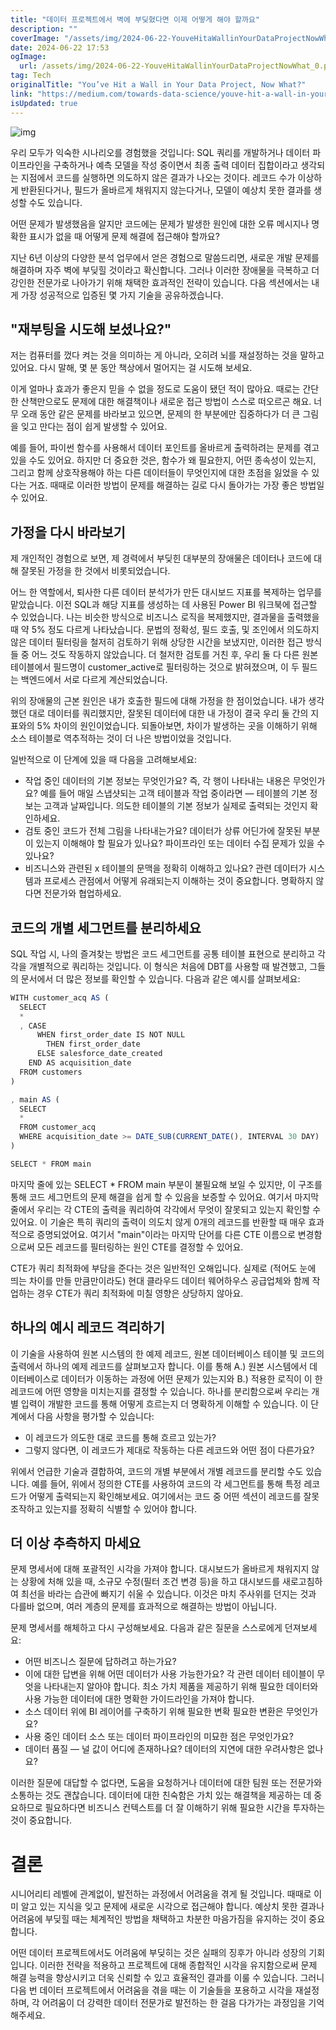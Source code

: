 ```yaml
---
title: "데이터 프로젝트에서 벽에 부딪혔다면 이제 어떻게 해야 할까요"
description: ""
coverImage: "/assets/img/2024-06-22-YouveHitaWallinYourDataProjectNowWhat_0.png"
date: 2024-06-22 17:53
ogImage:
  url: /assets/img/2024-06-22-YouveHitaWallinYourDataProjectNowWhat_0.png
tag: Tech
originalTitle: "You’ve Hit a Wall in Your Data Project, Now What?"
link: "https://medium.com/towards-data-science/youve-hit-a-wall-in-your-data-project-now-what-6d206082e182"
isUpdated: true
---
```


![img](/assets/img/2024-06-22-YouveHitaWallinYourDataProjectNowWhat_0.png)

우리 모두가 익숙한 시나리오를 경험했을 것입니다: SQL 쿼리를 개발하거나 데이터 파이프라인을 구축하거나 예측 모델을 작성 중이면서 최종 출력 데이터 집합이라고 생각되는 지점에서 코드를 실행하면 의도하지 않은 결과가 나오는 것이다. 레코드 수가 이상하게 반환된다거나, 필드가 올바르게 채워지지 않는다거나, 모델이 예상치 못한 결과를 생성할 수도 있습니다.

어떤 문제가 발생했음을 알지만 코드에는 문제가 발생한 원인에 대한 오류 메시지나 명확한 표시가 없을 때 어떻게 문제 해결에 접근해야 할까요?

지난 6년 이상의 다양한 분석 업무에서 얻은 경험으로 말씀드리면, 새로운 개발 문제를 해결하며 자주 벽에 부딪힐 것이라고 확신합니다. 그러나 이러한 장애물을 극복하고 더 강인한 전문가로 나아가기 위해 채택한 효과적인 전략이 있습니다. 다음 섹션에서는 내게 가장 성공적으로 입증된 몇 가지 기술을 공유하겠습니다.

<!-- cozy-coder - 수평 -->

<ins class="adsbygoogle"
     style="display:block"
     data-ad-client="ca-pub-4877378276818686"
     data-ad-slot="1107185301"
     data-ad-format="auto"
     data-full-width-responsive="true"></ins>

<script>
     (adsbygoogle = window.adsbygoogle || []).push({});
</script>

## "재부팅을 시도해 보셨나요?"

저는 컴퓨터를 껐다 켜는 것을 의미하는 게 아니라, 오히려 뇌를 재설정하는 것을 말하고 있어요. 다시 말해, 몇 분 동안 책상에서 멀어지는 걸 시도해 보세요.

이게 얼마나 효과가 좋은지 믿을 수 없을 정도로 도움이 됐던 적이 많아요. 때로는 간단한 산책만으로도 문제에 대한 해결책이나 새로운 접근 방법이 스스로 떠오르곤 해요. 너무 오래 동안 같은 문제를 바라보고 있으면, 문제의 한 부분에만 집중하다가 더 큰 그림을 잊고 만다는 점이 쉽게 발생할 수 있어요.

예를 들어, 파이썬 함수를 사용해서 데이터 포인트를 올바르게 출력하려는 문제를 겪고 있을 수도 있어요. 하지만 더 중요한 것은, 함수가 왜 필요한지, 어떤 종속성이 있는지, 그리고 함께 상호작용해야 하는 다른 데이터들이 무엇인지에 대한 초점을 잃었을 수 있다는 거죠. 때때로 이러한 방법이 문제를 해결하는 길로 다시 돌아가는 가장 좋은 방법일 수 있어요.

<!-- cozy-coder - 수평 -->

<ins class="adsbygoogle"
     style="display:block"
     data-ad-client="ca-pub-4877378276818686"
     data-ad-slot="1107185301"
     data-ad-format="auto"
     data-full-width-responsive="true"></ins>

<script>
     (adsbygoogle = window.adsbygoogle || []).push({});
</script>

## 가정을 다시 바라보기

제 개인적인 경험으로 보면, 제 경력에서 부딪힌 대부분의 장애물은 데이터나 코드에 대해 잘못된 가정을 한 것에서 비롯되었습니다.

어느 한 역할에서, 퇴사한 다른 데이터 분석가가 만든 대시보드 지표를 복제하는 업무를 맡았습니다. 이전 SQL과 해당 지표를 생성하는 데 사용된 Power BI 워크북에 접근할 수 있었습니다. 나는 비슷한 방식으로 비즈니스 로직을 복제했지만, 결과물을 출력했을 때 약 5% 정도 다르게 나타났습니다. 문법의 정확성, 필드 호출, 및 조인에서 의도하지 않은 데이터 필터링을 철저히 검토하기 위해 상당한 시간을 보냈지만, 이러한 접근 방식들 중 어느 것도 작동하지 않았습니다. 더 철저한 검토를 거친 후, 우리 둘 다 다른 원본 테이블에서 필드명이 customer_active로 필터링하는 것으로 밝혀졌으며, 이 두 필드는 백엔드에서 서로 다르게 계산되었습니다.

위의 장애물의 근본 원인은 내가 호출한 필드에 대해 가정을 한 점이었습니다. 내가 생각했던 대로 데이터를 쿼리했지만, 잘못된 데이터에 대한 내 가정이 결국 우리 둘 간의 지표와의 5% 차이의 원인이었습니다. 되돌아보면, 차이가 발생하는 곳을 이해하기 위해 소스 테이블로 역추적하는 것이 더 나은 방법이었을 것입니다.

<!-- cozy-coder - 수평 -->

<ins class="adsbygoogle"
     style="display:block"
     data-ad-client="ca-pub-4877378276818686"
     data-ad-slot="1107185301"
     data-ad-format="auto"
     data-full-width-responsive="true"></ins>

<script>
     (adsbygoogle = window.adsbygoogle || []).push({});
</script>

일반적으로 이 단계에 있을 때 다음을 고려해보세요:

- 작업 중인 데이터의 기본 정보는 무엇인가요? 즉, 각 행이 나타내는 내용은 무엇인가요? 예를 들어 매일 스냅샷되는 고객 테이블과 작업 중이라면 — 테이블의 기본 정보는 고객과 날짜입니다. 의도한 테이블의 기본 정보가 실제로 출력되는 것인지 확인하세요.
- 검토 중인 코드가 전체 그림을 나타내는가요? 데이터가 상류 어딘가에 잘못된 부분이 있는지 이해해야 할 필요가 있나요? 파이프라인 또는 데이터 수집 문제가 있을 수 있나요?
- 비즈니스와 관련된 x 테이블의 문맥을 정확히 이해하고 있나요? 관련 데이터가 시스템과 프로세스 관점에서 어떻게 유래되는지 이해하는 것이 중요합니다. 명확하지 않다면 전문가와 협업하세요.

## 코드의 개별 세그먼트를 분리하세요

SQL 작업 시, 나의 즐겨찾는 방법은 코드 세그먼트를 공통 테이블 표현으로 분리하고 각각을 개별적으로 쿼리하는 것입니다. 이 형식은 처음에 DBT를 사용할 때 발견했고, 그들의 문서에서 더 많은 정보를 확인할 수 있습니다. 다음과 같은 예시를 살펴보세요:

<!-- cozy-coder - 수평 -->

<ins class="adsbygoogle"
     style="display:block"
     data-ad-client="ca-pub-4877378276818686"
     data-ad-slot="1107185301"
     data-ad-format="auto"
     data-full-width-responsive="true"></ins>

<script>
     (adsbygoogle = window.adsbygoogle || []).push({});
</script>

```js
WITH customer_acq AS (
  SELECT
  *
  , CASE
      WHEN first_order_date IS NOT NULL
        THEN first_order_date
      ELSE salesforce_date_created
    END AS acquisition_date
  FROM customers
)

, main AS (
  SELECT
  *
  FROM customer_acq
  WHERE acquisition_date >= DATE_SUB(CURRENT_DATE(), INTERVAL 30 DAY)
)

SELECT * FROM main
```

마지막 줄에 있는 SELECT \* FROM main 부분이 불필요해 보일 수 있지만, 이 구조를 통해 코드 세그먼트의 문제 해결을 쉽게 할 수 있음을 보증할 수 있어요. 여기서 마지막 줄에서 우리는 각 CTE의 출력을 쿼리하여 각각에서 무엇이 잘못되고 있는지 확인할 수 있어요. 이 기술은 특히 쿼리의 출력이 의도치 않게 0개의 레코드를 반환할 때 매우 효과적으로 증명되었어요. 여기서 "main"이라는 마지막 단어를 다른 CTE 이름으로 변경함으로써 모든 레코드를 필터링하는 원인 CTE를 결정할 수 있어요.

CTE가 쿼리 최적화에 부담을 준다는 것은 일반적인 오해입니다. 실제로 (적어도 눈에 띄는 차이를 만들 만큼만이라도) 현대 클라우드 데이터 웨어하우스 공급업체와 함께 작업하는 경우 CTE가 쿼리 최적화에 미칠 영향은 상당하지 않아요.

## 하나의 예시 레코드 격리하기

<!-- cozy-coder - 수평 -->

<ins class="adsbygoogle"
     style="display:block"
     data-ad-client="ca-pub-4877378276818686"
     data-ad-slot="1107185301"
     data-ad-format="auto"
     data-full-width-responsive="true"></ins>

<script>
     (adsbygoogle = window.adsbygoogle || []).push({});
</script>

이 기술을 사용하여 원본 시스템의 한 예제 레코드, 원본 데이터베이스 테이블 및 코드의 출력에서 하나의 예제 레코드를 살펴보고자 합니다. 이를 통해 A.) 원본 시스템에서 데이터베이스로 데이터가 이동하는 과정에 어떤 문제가 있는지와 B.) 적용한 로직이 이 한 레코드에 어떤 영향을 미치는지를 결정할 수 있습니다. 하나를 분리함으로써 우리는 개별 입력이 개발한 코드를 통해 어떻게 흐르는지 더 명확하게 이해할 수 있습니다. 이 단계에서 다음 사항을 평가할 수 있습니다:

- 이 레코드가 의도한 대로 코드를 통해 흐르고 있는가?
- 그렇지 않다면, 이 레코드가 제대로 작동하는 다른 레코드와 어떤 점이 다른가요?

위에서 언급한 기술과 결합하여, 코드의 개별 부분에서 개별 레코드를 분리할 수도 있습니다. 예를 들어, 위에서 정의한 CTE를 사용하여 코드의 각 세그먼트를 통해 특정 레코드가 어떻게 출력되는지 확인해보세요. 여기에서는 코드 중 어떤 섹션이 레코드를 잘못 조작하고 있는지를 정확히 식별할 수 있어야 합니다.

## 더 이상 추측하지 마세요

<!-- cozy-coder - 수평 -->

<ins class="adsbygoogle"
     style="display:block"
     data-ad-client="ca-pub-4877378276818686"
     data-ad-slot="1107185301"
     data-ad-format="auto"
     data-full-width-responsive="true"></ins>

<script>
     (adsbygoogle = window.adsbygoogle || []).push({});
</script>

문제 명세서에 대해 포괄적인 시각을 가져야 합니다. 대시보드가 올바르게 채워지지 않는 상황에 처해 있을 때, 소규모 수정(필터 조건 변경 등)을 하고 대시보드를 새로고침하여 최선을 바라는 습관에 빠지기 쉬울 수 있습니다. 이것은 마치 주사위를 던지는 것과 다를바 없으며, 여러 계층의 문제를 효과적으로 해결하는 방법이 아닙니다.

문제 명세서를 해체하고 다시 구성해보세요. 다음과 같은 질문을 스스로에게 던져보세요:

- 어떤 비즈니스 질문에 답하려고 하는가요?
- 이에 대한 답변을 위해 어떤 데이터가 사용 가능한가요? 각 관련 데이터 테이블이 무엇을 나타내는지 알아야 합니다. 최소 가치 제품을 제공하기 위해 필요한 데이터와 사용 가능한 데이터에 대한 명확한 가이드라인을 가져야 합니다.
- 소스 데이터 위에 BI 레이어를 구축하기 위해 필요한 변확 필요한 변환은 무엇인가요?
- 사용 중인 데이터 소스 또는 데이터 파이프라인의 미묘한 점은 무엇인가요?
- 데이터 품질 — 널 값이 어디에 존재하나요? 데이터의 지연에 대한 우려사항은 없나요?

이러한 질문에 대답할 수 없다면, 도움을 요청하거나 데이터에 대한 팀원 또는 전문가와 소통하는 것도 괜찮습니다. 데이터에 대한 친숙함은 가치 있는 해결책을 제공하는 데 중요하므로 필요하다면 비즈니스 컨텍스트를 더 잘 이해하기 위해 필요한 시간을 투자하는 것이 중요합니다.

<!-- cozy-coder - 수평 -->

<ins class="adsbygoogle"
     style="display:block"
     data-ad-client="ca-pub-4877378276818686"
     data-ad-slot="1107185301"
     data-ad-format="auto"
     data-full-width-responsive="true"></ins>

<script>
     (adsbygoogle = window.adsbygoogle || []).push({});
</script>

# 결론

시니어리티 레벨에 관계없이, 발전하는 과정에서 어려움을 겪게 될 것입니다. 때때로 이미 알고 있는 지식을 잊고 문제에 새로운 시각으로 접근해야 합니다. 예상치 못한 결과나 어려움에 부딪힐 때는 체계적인 방법을 채택하고 차분한 마음가짐을 유지하는 것이 중요합니다.

어떤 데이터 프로젝트에서도 어려움에 부딪히는 것은 실패의 징후가 아니라 성장의 기회입니다. 이러한 전략을 적용하고 프로젝트에 대해 종합적인 시각을 유지함으로써 문제 해결 능력을 향상시키고 더욱 신뢰할 수 있고 효율적인 결과를 이룰 수 있습니다. 그러니 다음 번 데이터 프로젝트에서 어려움을 겪을 때는 이 기술들을 포용하고 시각을 재설정하며, 각 어려움이 더 강력한 데이터 전문가로 발전하는 한 걸음 다가가는 과정임을 기억해주세요.
